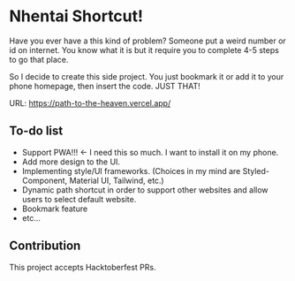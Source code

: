 # Nhentai Shortcut!

Have you ever have a this kind of problem? Someone put a weird number or id on internet.
You know what it is but it require you to complete 4-5 steps to go that place.

So I decide to create this side project. You just bookmark it or add it to your phone homepage, then insert the code. JUST THAT!

URL: https://path-to-the-heaven.vercel.app/

## To-do list

- Support PWA!!! <- I need this so much. I want to install it on my phone.
- Add more design to the UI.
- Implementing style/UI frameworks. (Choices in my mind are Styled-Component, Material UI, Tailwind, etc.)
- Dynamic path shortcut in order to support other websites and allow users to select default website.
- Bookmark feature
- etc...

## Contribution

This project accepts Hacktoberfest PRs.
